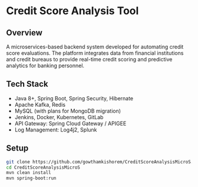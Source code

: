 # Credit Score Analysis Tool

## Overview
A microservices-based backend system developed for automating credit score evaluations. The platform integrates data from financial institutions and credit bureaus to provide real-time credit scoring and predictive analytics for banking personnel.

## Tech Stack
- Java 8+, Spring Boot, Spring Security, Hibernate
- Apache Kafka, Redis
- MySQL (with plans for MongoDB migration)
- Jenkins, Docker, Kubernetes, GitLab
- API Gateway: Spring Cloud Gateway / APIGEE
- Log Management: Log4j2, Splunk

## Setup
```bash
git clone https://github.com/gowthamkishorem/CreditScoreAnalysisMicroS.git
cd CreditScoreAnalysisMicroS
mvn clean install
mvn spring-boot:run
